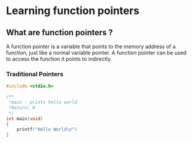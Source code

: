 # Learning function pointers 

## What are function pointers ?

A function pointer is a variable that points to the memory address of a function, just like a normal variable pointer. A function pointer can be used to access the function it points to indirectly.

### Traditional Pointers

```c
#include <stdio.h>

/**
 *main - prints hello world
 *Return: 0
 */
int main(void)
{
    printf("Hello World\n")
}